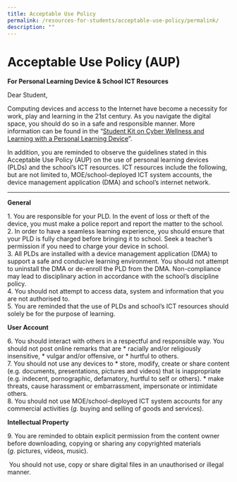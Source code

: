 ```yaml
---
title: Acceptable Use Policy
permalink: /resources-for-students/acceptable-use-policy/permalink/
description: ""
---
```

Acceptable Use Policy (AUP)
===========================

**For Personal Learning Device & School ICT Resources**

Dear Student,

Computing devices and access to the Internet have become a necessity for work, play and learning in the 21st century. As you navigate the digital space, you should do so in a safe and responsible manner. More information can be found in the “[Student Kit on Cyber Wellness and Learning with a Personal Learning Device](https://teckwhyesec.moe.edu.sg/wp-content/uploads/2021/05/Annex_2-4_Student_Kit_for_Cyber_Wellness_and_Learning_with_a-_Personal_Learning_Device.pdf)”. 

In addition, you are reminded to observe the guidelines stated in this Acceptable Use Policy (AUP) on the use of personal learning devices (PLDs) and the school’s ICT resources. ICT resources include the following, but are not limited to, MOE/school-deployed ICT system accounts, the device management application (DMA) and school’s internet network.

* * *

**General**

1\.  You are responsible for your PLD. In the event of loss or theft of the device, you must make a police report and report the matter to the school.<br>
2\.  In order to have a seamless learning experience, you should ensure that your PLD is fully charged before bringing it to school. Seek a teacher’s permission if you need to charge your device in school.<br>
3\.  All PLDs are installed with a device management application (DMA) to support a safe and conducive learning environment. You should not attempt to uninstall the DMA or de-enroll the PLD from the DMA. Non-compliance may lead to disciplinary action in accordance with the school’s discipline policy.<br>
4\.  You should not attempt to access data, system and information that you are not authorised to.<br>
5\.  You are reminded that the use of PLDs and school’s ICT resources should solely be for the purpose of learning.

**User Account**

6\.  You should interact with others in a respectful and responsible way. You should not post online remarks that are
    *   racially and/or religiously insensitive,
    *   vulgar and/or offensive, or
    *   hurtful to others.<br>
7\.  You should not use any devices to
    *   store, modify, create or share content (e.g. documents, presentations, pictures and videos) that is inappropriate (e.g. indecent, pornographic, defamatory, hurtful to self or others).
    *   make threats, cause harassment or embarrassment, impersonate or intimidate others.<br>
8\.  You should not use MOE/school-deployed ICT system accounts for any commercial activities (_g._ buying and selling of goods and services).

**Intellectual Property**

9\.  You are reminded to obtain explicit permission from the content owner before downloading, copying or sharing any copyrighted materials (_g._ pictures, videos, music).

 You should not use, copy or share digital files in an unauthorised or illegal manner.